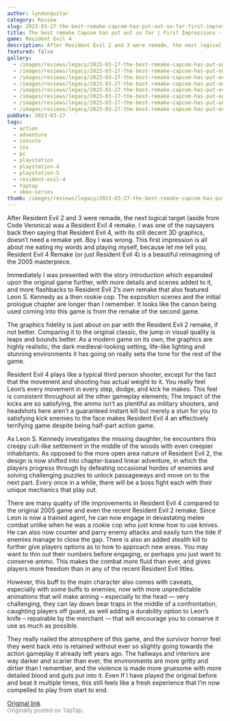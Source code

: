 ```yaml
---
author: lyndonguitar
category: Review
slug: 2023-03-27-the-best-remake-capcom-has-put-out-so-far-first-impressions-resident-evil-4-remake
title: The best remake Capcom has put out so far | First Impressions - Resident Evil 4 Remake
game: Resident Evil 4
description: After Resident Evil 2 and 3 were remade, the next logical target (aside from Code Veronica) was a Resident Evil 4 remake. I was one of the naysayers back then saying that Resident Evil 4, with its still decent 3D graphics, doesn’t need a remake yet. Boy I was wrong. This first impression is all about me eating my words and playing myself, because let me tell you, Resident Evil 4 Remake (or just Resident Evil 4) is a beautiful reimagining of the 2005 masterpiece.
featured: false
gallery:
  - /images/reviews/legacy/2023-03-27-the-best-remake-capcom-has-put-out-so-far--first-impressions---resident-evil-4-remake-0.avif
  - /images/reviews/legacy/2023-03-27-the-best-remake-capcom-has-put-out-so-far--first-impressions---resident-evil-4-remake-1.avif
  - /images/reviews/legacy/2023-03-27-the-best-remake-capcom-has-put-out-so-far--first-impressions---resident-evil-4-remake-2.avif
  - /images/reviews/legacy/2023-03-27-the-best-remake-capcom-has-put-out-so-far--first-impressions---resident-evil-4-remake-3.avif
  - /images/reviews/legacy/2023-03-27-the-best-remake-capcom-has-put-out-so-far--first-impressions---resident-evil-4-remake-4.avif
  - /images/reviews/legacy/2023-03-27-the-best-remake-capcom-has-put-out-so-far--first-impressions---resident-evil-4-remake-5.avif
  - /images/reviews/legacy/2023-03-27-the-best-remake-capcom-has-put-out-so-far--first-impressions---resident-evil-4-remake-6.avif
  - /images/reviews/legacy/2023-03-27-the-best-remake-capcom-has-put-out-so-far--first-impressions---resident-evil-4-remake-7.avif
pubDate: 2023-03-27
tags:
  - action
  - adventure
  - console
  - ios
  - pc
  - playstation
  - playstation-4
  - playstation-5
  - resident-evil-4
  - taptap
  - xbox-series
thumb: /images/reviews/legacy/2023-03-27-the-best-remake-capcom-has-put-out-so-far--first-impressions---resident-evil-4-remake-0.avif
---
```


After Resident Evil 2 and 3 were remade, the next logical target (aside from Code Veronica) was a Resident Evil 4 remake. I was one of the naysayers back then saying that Resident Evil 4, with its still decent 3D graphics, doesn’t need a remake yet. Boy I was wrong. This first impression is all about me eating my words and playing myself, because let me tell you, Resident Evil 4 Remake (or just Resident Evil 4) is a beautiful reimagining of the 2005 masterpiece.

Immediately I was presented with the story introduction which expanded upon the original game further, with more details and scenes added to it, and more flashbacks to Resident Evil 2’s own remake that also featured Leon S. Kennedy as a then rookie cop. The exposition scenes and the initial prologue chapter are longer than I remember. It looks like the canon being used coming into this game is from the remake of the second game.

The graphics fidelity is just about on par with the Resident Evil 2 remake, if not better. Comparing it to the original classic, the jump in visual quality is leaps and bounds better. As a modern game on its own, the graphics are highly realistic; the dark medieval-looking setting, life-like lighting and stunning environments it has going on really sets the tone for the rest of the game.

Resident Evil 4 plays like a typical third person shooter, except for the fact that the movement and shooting has actual weight to it. You really feel Leon’s every movement in every step, dodge, and kick he makes. This feel is consistent throughout all the other gameplay elements; The impact of the kicks are so satisfying, the ammo isn’t as plentiful as military shooters, and headshots here aren’t a guaranteed instant kill but merely a stun for you to satisfying kick enemies to the face makes Resident Evil 4 an effectively terrifying game despite being half-part action game.

As Leon S. Kennedy investigates the missing daughter, he encounters this creepy cult-like settlement in the middle of the woods with even creepier inhabitants. As opposed to the more open area nature of Resident Evil 2, the design is now shifted into chapter-based linear adventure, in which the players progress through by defeating occasional hordes of enemies and solving challenging puzzles to unlock passageways and move on to the next part. Every once in a while, there will be a boss fight each with their unique mechanics that play out.

There are many quality of life improvements in Resident Evil 4 compared to the original 2005 game and even the recent Resident Evil 2 remake. Since Leon is now a trained agent, he can now engage in devastating melee combat unlike when he was a rookie cop who just knew how to use knives. He can also now counter and parry enemy attacks and easily turn the tide if enemies manage to close the gap.  There is also an added stealth kill to further give players options as to how to approach new areas. You may want to thin out their numbers before engaging, or perhaps you just want to conserve ammo. This makes the combat more fluid than ever, and gives players more freedom than in any of the recent Resident Evil titles.

However, this buff to the main character also comes with caveats, especially with some buffs to enemies; now with more unpredictable animations that will make aiming – especially to the head — very challenging, they can lay down bear traps in the middle of a confrontation, caughting players off guard, as well adding a durability option to Leon’s knife – repairable by the merchant -– that will encourage you to conserve it use as much as possible.

They really nailed the atmosphere of this game, and the survivor horror feel they went back into is retained without ever so slightly going towards the action gameplay it already left years ago. The hallways and interiors are way darker and scarier than ever, the environments are more gritty and dirtier than I remember, and the violence is made more gruesome with more detailed blood and guts put into it. Even If I have played the original before and beat it multiple times, this still feels like a fresh experience that I’m now compelled to play from start to end.

[Original link](https://www.taptap.io/post/4915323)<br><span style="font-size: 0.95em; color: #888;">Originally posted on TapTap.</span>